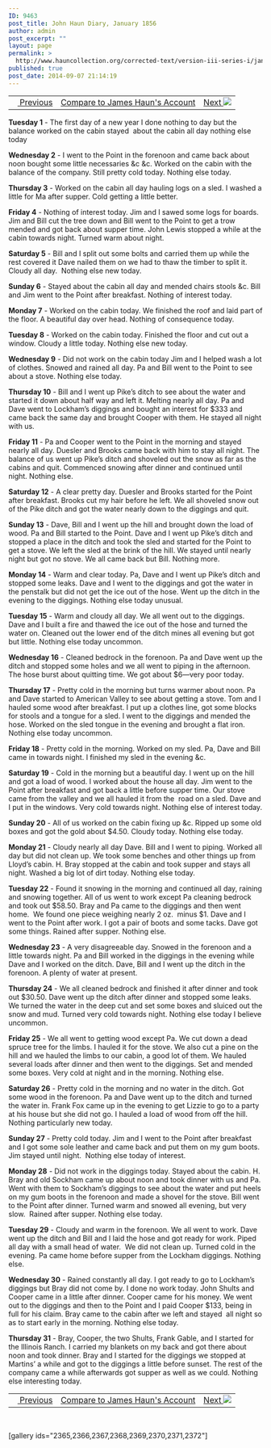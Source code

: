 ```yaml
---
ID: 9463
post_title: John Haun Diary, January 1856
author: admin
post_excerpt: ""
layout: page
permalink: >
  http://www.hauncollection.org/corrected-text/version-iii-series-i/january-1856-2/
published: true
post_date: 2014-09-07 21:14:19
---
```

<table style="width: 100%;">
<tbody>
<tr>
<td><a title="December 1855" href="http://www.hauncollection.org/version-3/version-iii-series-i/december-1855-2/"><img src="https://lh3.googleusercontent.com/-EFJpxxNiPNw/VqgtWBCZrMI/AAAAAAAAAFU/WfY4lPFWWkg/s800-Ic42/Soeb-Plain-Arrows-8-10px.png" alt="" width="10" height="10" /> Previous</a></td>
<td style="text-align: center;"><a title="James Haun January 1856" href="http://www.hauncollection.org/version-3/version-iii-series-i/january-1856/">Compare to James Haun's Account</a></td>
<td style="text-align: right;"><a title="February 1856" href="http://www.hauncollection.org/version-3/version-iii-series-i/february-1856-2/">Next <img src="https://lh3.googleusercontent.com/-67k0cYlpXHw/VqgtWKz1MXI/AAAAAAAAAFU/k9PW_Piyurk/s800-Ic42/Soeb-Plain-Arrows-5-10px.png" /></a></td>
</tr>
</tbody>
</table>
<strong>Tuesday 1</strong> - The first day of a new year I done nothing to day but the balance worked on the cabin stayed  about the cabin all day nothing else today

<strong>Wednesday 2</strong> - I went to the Point in the forenoon and came back about noon bought some little necessaries &amp;c &amp;c. Worked on the cabin with the balance of the company. Still pretty cold today. Nothing else today.

<strong>Thursday 3</strong> - Worked on the cabin all day hauling logs on a sled. I washed a little for Ma after supper. Cold getting a little better.

<strong>Friday 4</strong> - Nothing of interest today. Jim and I sawed some logs for boards. Jim and Bill cut the tree down and Bill went to the Point to get a trow mended and got back about supper time. John Lewis stopped a while at the cabin towards night. Turned warm about night.

<strong>Saturday 5</strong> - Bill and I split out some bolts and carried them up while the rest covered it Dave nailed them on we had to thaw the timber to split it. Cloudy all day.  Nothing else new today.

<strong>Sunday 6</strong> - Stayed about the cabin all day and mended chairs stools &amp;c. Bill and Jim went to the Point after breakfast. Nothing of interest today.

<strong>Monday 7</strong> - Worked on the cabin today. We finished the roof and laid part of the floor. A beautiful day over head. Nothing of consequence today.

<strong>Tuesday 8</strong> - Worked on the cabin today. Finished the floor and cut out a window. Cloudy a little today. Nothing else new today.

<strong>Wednesday 9</strong> - Did not work on the cabin today Jim and I helped wash a lot of clothes. Snowed and rained all day. Pa and Bill went to the Point to see about a stove. Nothing else today.

<strong>Thursday 10</strong> - Bill and I went up Pike’s ditch to see about the water and started it down about half way and left it. Melting nearly all day. Pa and Dave went to Lockham’s diggings and bought an interest for $333 and came back the same day and brought Cooper with them. He stayed all night with us.

<strong>Friday 11</strong> - Pa and Cooper went to the Point in the morning and stayed nearly all day. Duesler and Brooks came back with him to stay all night. The balance of us went up Pike’s ditch and shoveled out the snow as far as the cabins and quit. Commenced snowing after dinner and continued until night. Nothing else.

<strong>Saturday 12</strong> - A clear pretty day. Duesler and Brooks started for the Point after breakfast. Brooks cut my hair before he left. We all shoveled snow out of the Pike ditch and got the water nearly down to the diggings and quit.

<strong>Sunday 13</strong> - Dave, Bill and I went up the hill and brought down the load of wood. Pa and Bill started to the Point. Dave and I went up Pike’s ditch and stopped a place in the ditch and took the sled and started for the Point to get a stove. We left the sled at the brink of the hill. We stayed until nearly night but got no stove. We all came back but Bill. Nothing more.

<strong>Monday 14</strong> - Warm and clear today. Pa, Dave and I went up Pike’s ditch and stopped some leaks. Dave and I went to the diggings and got the water in the penstalk but did not get the ice out of the hose. Went up the ditch in the evening to the diggings. Nothing else today unusual.

<strong>Tuesday 15</strong> - Warm and cloudy all day. We all went out to the diggings. Dave and I built a fire and thawed the ice out of the hose and turned the water on. Cleaned out the lower end of the ditch mines all evening but got but little. Nothing else today uncommon.

<strong>Wednesday 16</strong> - Cleaned bedrock in the forenoon. Pa and Dave went up the ditch and stopped some holes and we all went to piping in the afternoon. The hose burst about quitting time. We got about $6—very poor today.

<strong>Thursday 17</strong> - Pretty cold in the morning but turns warmer about noon. Pa and Dave started to American Valley to see about getting a stove. Tom and I hauled some wood after breakfast. I put up a clothes line, got some blocks for stools and a tongue for a sled. I went to the diggings and mended the hose. Worked on the sled tongue in the evening and brought a flat iron. Nothing else today uncommon.

<strong>Friday 18</strong> - Pretty cold in the morning. Worked on my sled. Pa, Dave and Bill came in towards night. I finished my sled in the evening &amp;c.

<strong>Saturday 19</strong> - Cold in the morning but a beautiful day. I went up on the hill and got a load of wood. I worked about the house all day. Jim went to the Point after breakfast and got back a little before supper time. Our stove came from the valley and we all hauled it from the  road on a sled. Dave and I put in the windows. Very cold towards night. Nothing else of interest today.

<strong>Sunday 20</strong> - All of us worked on the cabin fixing up &amp;c. Ripped up some old boxes and got the gold about $4.50. Cloudy today. Nothing else today.

<strong>Monday 21</strong> - Cloudy nearly all day Dave. Bill and I went to piping. Worked all day but did not clean up. We took some benches and other things up from Lloyd’s cabin. H. Bray stopped at the cabin and took supper and stays all night. Washed a big lot of dirt today. Nothing else today.

<strong>Tuesday 22</strong> - Found it snowing in the morning and continued all day, raining and snowing together. All of us went to work except Pa cleaning bedrock and took out $58.50. Bray and Pa came to the diggings and then went home.  We found one piece weighing nearly 2 oz.  minus $1. Dave and I went to the Point after work. I got a pair of boots and some tacks. Dave got some things. Rained after supper. Nothing else.

<strong>Wednesday 23</strong> - A very disagreeable day. Snowed in the forenoon and a little towards night. Pa and Bill worked in the diggings in the evening while Dave and I worked on the ditch. Dave, Bill and I went up the ditch in the forenoon. A plenty of water at present.

<strong>Thursday 24</strong> - We all cleaned bedrock and finished it after dinner and took out $30.50. Dave went up the ditch after dinner and stopped some leaks. We turned the water in the deep cut and set some boxes and sluiced out the snow and mud. Turned very cold towards night. Nothing else today I believe uncommon.

<strong>Friday 25</strong> - We all went to getting wood except Pa. We cut down a dead spruce tree for the limbs. I hauled it for the stove. We also cut a pine on the hill and we hauled the limbs to our cabin, a good lot of them. We hauled several loads after dinner and then went to the diggings. Set and mended some boxes. Very cold at night and in the morning. Nothing else.

<strong>Saturday 26</strong> - Pretty cold in the morning and no water in the ditch. Got some wood in the forenoon. Pa and Dave went up to the ditch and turned the water in. Frank Fox came up in the evening to get Lizzie to go to a party at his house but she did not go. I hauled a load of wood from off the hill. Nothing particularly new today.

<strong>Sunday 27</strong> - Pretty cold today. Jim and I went to the Point after breakfast and I got some sole leather and came back and put them on my gum boots. Jim stayed until night.  Nothing else today of interest.

<strong>Monday 28</strong> - Did not work in the diggings today. Stayed about the cabin. H. Bray and old Sockham came up about noon and took dinner with us and Pa. Went with them to Sockham’s diggings to see about the water and put heels on my gum boots in the forenoon and made a shovel for the stove. Bill went to the Point after dinner. Turned warm and snowed all evening, but very slow.  Rained after supper. Nothing else today.

<strong>Tuesday 29</strong> - Cloudy and warm in the forenoon. We all went to work. Dave went up the ditch and Bill and I laid the hose and got ready for work. Piped all day with a small head of water.  We did not clean up. Turned cold in the evening. Pa came home before supper from the Lockham diggings. Nothing else.

<strong>Wednesday 30</strong> - Rained constantly all day. I got ready to go to Lockham’s diggings but Bray did not come by. I done no work today. John Shults and Cooper came in a little after dinner. Cooper came for his money. We went out to the diggings and then to the Point and I paid Cooper $133, being in full for his claim. Bray came to the cabin after we left and stayed  all night so as to start early in the morning. Nothing else today.

<strong>Thursday 31</strong> - Bray, Cooper, the two Shults, Frank Gable, and I started for the Illinois Ranch. I carried my blankets on my back and got there about noon and took dinner. Bray and I started for the diggings we stopped at Martins’ a while and got to the diggings a little before sunset. The rest of the company came a while afterwards got supper as well as we could. Nothing else interesting today.
<table style="width: 100%;">
<tbody>
<tr>
<td><a title="December 1855" href="http://www.hauncollection.org/version-3/version-iii-series-i/december-1855-2/"><img src="https://lh3.googleusercontent.com/-EFJpxxNiPNw/VqgtWBCZrMI/AAAAAAAAAFU/WfY4lPFWWkg/s800-Ic42/Soeb-Plain-Arrows-8-10px.png" alt="" width="10" height="10" /> Previous</a></td>
<td style="text-align: center;"><a title="James Haun January 1856" href="http://www.hauncollection.org/version-3/version-iii-series-i/january-1856/">Compare to James Haun's Account</a></td>
<td style="text-align: right;"><a title="February 1856" href="http://www.hauncollection.org/version-3/version-iii-series-i/february-1856-2/">Next <img src="https://lh3.googleusercontent.com/-67k0cYlpXHw/VqgtWKz1MXI/AAAAAAAAAFU/k9PW_Piyurk/s800-Ic42/Soeb-Plain-Arrows-5-10px.png" /></a></td>
</tr>
</tbody>
</table>
&nbsp;

[gallery ids="2365,2366,2367,2368,2369,2370,2371,2372"]